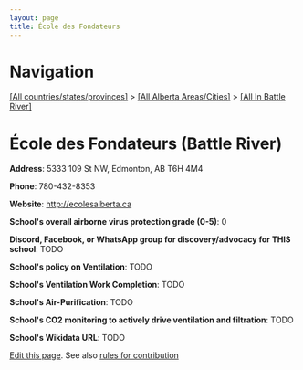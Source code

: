 ```yaml
---
layout: page
title: École des Fondateurs
---
```

# Navigation

[[All countries/states/provinces]](../../..) > [[All Alberta Areas/Cities]](../..) > [[All In Battle River]](..)

# École des Fondateurs (Battle River)

**Address**: 5333 109 St NW, Edmonton, AB T6H 4M4

**Phone**: 780-432-8353

**Website**: <http://ecolesalberta.ca>

**School's overall airborne virus protection grade (0-5)**: 0

**Discord, Facebook, or WhatsApp group for discovery/advocacy for THIS school**: TODO

**School's policy on Ventilation**: TODO

**School's Ventilation Work Completion**: TODO

**School's Air-Purification**: TODO

**School's CO2 monitoring to actively drive ventilation and filtration**: TODO

**School's Wikidata URL**: TODO


[Edit this page](https://github.com/ventilate-schools/AB/edit/main/./Battle_River/École_des_Fondateurs.md). See also [rules for contribution](../../../contribution-rules/)